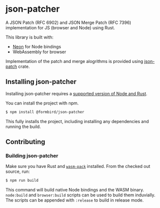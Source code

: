 # json-patcher

A JSON Patch (RFC 6902) and JSON Merge Patch (RFC 7396) implementation for JS (browser and Node) using Rust.

This library is built with:
- [Neon](https://neon-bindings.com) for Node bindings
- WebAssembly for browser

Implementation of the patch and merge alogrithms is provided using [json-patch](https://docs.rs/json-patch/) crate.

## Installing json-patcher

Installing json-patcher requires a [supported version of Node and Rust](https://github.com/neon-bindings/neon#platform-support).

You can install the project with npm.

```sh
$ npm install @formbird/json-patcher
```

This fully installs the project, including installing any dependencies and running the build.

## Contributing

### Building json-patcher

Make sure you have Rust and [`wasm-pack`](https://rustwasm.github.io/wasm-pack/) installed. From the checked out source, run:

```sh
$ npm run build
```

This command will build native Node bindings and the WASM binary. `node:build` and `browser:build` scripts can be used to build them induvially. The scripts can be appended with `:release` to build in release mode.

